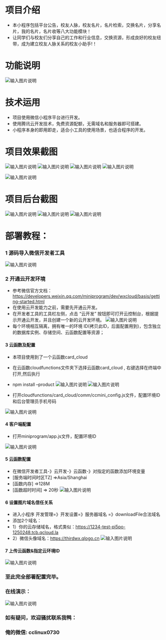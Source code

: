 
# 项目介绍


- 本小程序包括平台公告，校友人脉，校友名片，名片检索，交换名片，分享名片，我的名片，名片收等八大功能模块！
- 让同学们与校友们分享自己的工作和行业信息，交换资源，形成良好的校友纽带，成为建立校友人脉关系的校友小助手!！ 

# 功能说明
 ![输入图片说明](https://images.gitee.com/uploads/images/2021/0814/112115_c3209361_9297599.png "func导图1 (2).png")


# 技术运用

- 项目使用微信小程序平台进行开发。
- 使用腾讯云开发技术，免费资源配额，无需域名和服务器即可搭建。
- 小程序本身的即用即走，适合小工具的使用场景，也适合程序的开发。

# 项目效果截图
 ![输入图片说明](https://images.gitee.com/uploads/images/2021/0814/112131_03bae27f_9297599.png "校友名片列表.png")
![输入图片说明](https://images.gitee.com/uploads/images/2021/0814/112138_e530e19e_9297599.png "个人中心.png")
![输入图片说明](https://images.gitee.com/uploads/images/2021/0814/112146_84f4d79a_9297599.png "我的名片.png")
![输入图片说明](https://images.gitee.com/uploads/images/2021/0814/112156_f63fccb4_9297599.png "校友名片.png")

![输入图片说明](https://images.gitee.com/uploads/images/2021/0814/112202_a2335b59_9297599.png "校友名片2.png")

# 项目后台截图
 ![输入图片说明](https://images.gitee.com/uploads/images/2021/0814/112212_1cb10a74_9297599.png "后台登记.png")
![输入图片说明](https://images.gitee.com/uploads/images/2021/0814/112219_62bd52b6_9297599.png "后台-用户列表.png")
![输入图片说明](https://images.gitee.com/uploads/images/2021/0814/112228_91105e3b_9297599.png "后台首页.png")

# 部署教程：

### 1 源码导入微信开发者工具
 ![输入图片说明](https://images.gitee.com/uploads/images/2021/0814/112238_5cf31255_9297599.png "导入.png")
  

 

### 2 开通云开发环境
 -  参考微信官方文档：https://developers.weixin.qq.com/miniprogram/dev/wxcloud/basis/getting-started.html
- 在使用云开发能力之前，需要先开通云开发。 
- 在开发者工具的工具栏左侧，点击 “云开发” 按钮即可打开云控制台，根据提示开通云开发，并且创建一个新的云开发环境。
![输入图片说明](https://images.gitee.com/uploads/images/2021/0811/232537_8a27b61c_9240987.png "云开发开通环境.png")
- 每个环境相互隔离，拥有唯一的环境 ID(拷贝此ID，后面配置用到)，包含独立的数据库实例、存储空间、云函数配置等资源；
 

#### 3 云函数及配置
- 本项目使用到了一个云函数card_cloud 


- 在云函数cloudfunctions文件夹下选择云函数card_cloud , 右键选择在终端中打开,然后执行 
- npm install –product
![输入图片说明](https://images.gitee.com/uploads/images/2021/0814/112336_768a72af_9297599.png "打开内建终端.png")
 ![输入图片说明](https://images.gitee.com/uploads/images/2021/0814/112323_976ec6d9_9297599.png "云函数初始化.png")


 

- 打开cloudfunctions/card_cloud/comm/ccmini_config.js文件，配置环境ID和后台管理员手机号码

 ![输入图片说明](https://images.gitee.com/uploads/images/2021/0811/232806_b0477e47_9240987.png "云函数配置.png")


 


#### 4  客户端配置
- 打开miniprogram/app.js文件，配置环境ID

 ![输入图片说明](https://images.gitee.com/uploads/images/2021/0811/232832_6053aae0_9240987.png "客户端配置.png")


#### 5  云函数配置
- 在微信开发者工具-》云开发-》云函数-》对指定的函数添加环境变量 
- [服务端时间时区TZ] =>Asia/Shanghai
- [函数内存] =>128M   
- [函数超时时间] => 20秒
 ![输入图片说明](https://images.gitee.com/uploads/images/2021/0814/112503_d512fee8_9297599.png "配置云函数.png")

 

#### 6  设置图片域名信任关系
- 进入小程序 开发管理=》开发设置=》服务器域名 =》downloadFile合法域名	
- 添加2个域名：
- 1）你的云存储域名，格式类似：https://1234-test-pi5po-1250248.tcb.qcloud.la
- 2）微信头像域名：https://thirdwx.qlogo.cn 
![输入图片说明](https://images.gitee.com/uploads/images/2021/0811/233716_fccfac0e_9240987.png "业务域名.png")

#### 7  上传云函数&指定云环境ID
 ![输入图片说明](https://images.gitee.com/uploads/images/2021/0813/130234_f65b4004_9240987.png "上传到云.png")

### 至此完全部署配置完毕。

### 在线演示：
 

 ![输入图片说明](https://images.gitee.com/uploads/images/2021/0811/233918_96b29222_9240987.jpeg "Free版-QR.jpg")


### 如有疑问，欢迎骚扰联系我鸭： 
### 俺的微信:  cclinux0730


